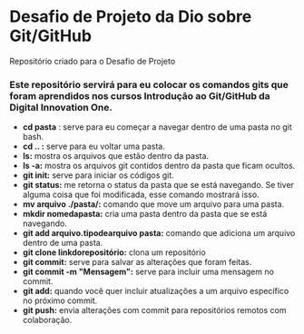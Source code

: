 # Desafio de Projeto da Dio sobre Git/GitHub 
Repositório criado para o Desafio de Projeto

### Este repositório servirá para eu colocar os comandos gits que foram aprendidos nos cursos Introdução ao Git/GitHub da Digital Innovation One. 

- **cd pasta** : serve para eu começar a navegar dentro de uma pasta no git bash. 
- **cd .. :** serve para eu voltar uma pasta. 
- **ls:** mostra os arquivos que estão dentro da pasta. 
- **ls -a:** mostra os arquivos git contidos dentro da pasta que ficam ocultos. 
- **git init:** serve para iniciar os códigos git. 
- **git status:** me retorna o status da pasta que se está navegando. Se tiver alguma coisa que foi modificada, esse comando mostrará isso. 
- **mv arquivo ./pasta/:** comando que move um arquivo para uma pasta. 
- **mkdir nomedapasta:** cria uma pasta dentro da pasta que se está navegando. 
- **git add arquivo.tipodearquivo pasta:** comando que adiciona um arquivo dentro de uma pasta. 
- **git clone linkdorepositório:** clona um repositório 
- **git commit:** serve para salvar as alterações que foram feitas. 
- **git commit -m "Mensagem":** serve para incluir uma mensagem no commit.
- **git add:** quando você quer incluir atualizações a um arquivo específico no próximo commit. 
- **git push:** envia alterações com commit para repositórios remotos com colaboração.  
